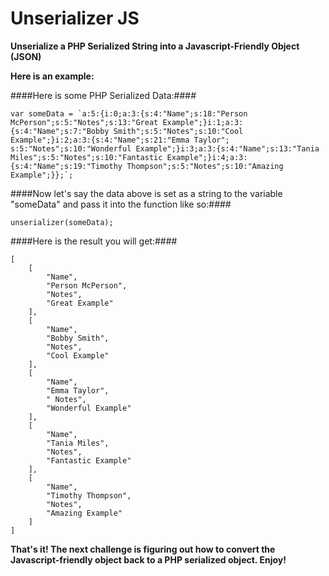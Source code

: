 # Unserializer JS

**Unserialize a PHP Serialized String into a Javascript-Friendly Object (JSON)**

**Here is an example:**

####Here is some PHP Serialized Data:####
```
var someData = `a:5:{i:0;a:3:{s:4:"Name";s:18:"Person McPerson";s:5:"Notes";s:13:"Great Example";}i:1;a:3:{s:4:"Name";s:7:"Bobby Smith";s:5:"Notes";s:10:"Cool Example";}i:2;a:3:{s:4:"Name";s:21:"Emma Taylor"; s:5:"Notes";s:10:"Wonderful Example";}i:3;a:3:{s:4:"Name";s:13:"Tania Miles";s:5:"Notes";s:10:"Fantastic Example";}i:4;a:3:{s:4:"Name";s:19:"Timothy Thompson";s:5:"Notes";s:10:"Amazing Example";}};`;
```

####Now let's say the data above is set as a string to the variable "someData" and pass it into the function like so:####

```
unserializer(someData);
```

####Here is the result you will get:####

```
[
    [
        "Name",
        "Person McPerson",
        "Notes",
        "Great Example"
    ],
    [
        "Name",
        "Bobby Smith",
        "Notes",
        "Cool Example"
    ],
    [
        "Name",
        "Emma Taylor",
        " Notes",
        "Wonderful Example"
    ],
    [
        "Name",
        "Tania Miles",
        "Notes",
        "Fantastic Example"
    ],
    [
        "Name",
        "Timothy Thompson",
        "Notes",
        "Amazing Example"
    ]
]
```

**That's it! The next challenge is figuring out how to convert the Javascript-friendly object back to a PHP serialized object. Enjoy!**
